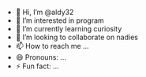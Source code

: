 - 👋 Hi, I’m @aldy32
- 👀 I’m interested in program
- 🌱 I’m currently learning curiosity
- 💞️ I’m looking to collaborate on nadies
- 📫 How to reach me ...
- 😄 Pronouns: ...
- ⚡ Fun fact: ...

<!---
aldy32/aldy32 is a ✨ special ✨ repository because its `README.md` (this file) appears on your GitHub profile.
You can click the Preview link to take a look at your changes.
--->
